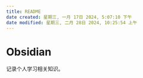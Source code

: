 ```yaml
---
title: README
date created: 星期三, 一月 17日 2024, 5:07:10 下午
date modified: 星期三, 二月 28日 2024, 10:25:54 上午
---
```


# Obsidian

记录个人学习相关知识。
